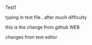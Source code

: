 Test1

typing in test file.. after much difficulty

this is the change from github WEB 

changes from text editor